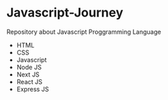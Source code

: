 # Javascript-Journey

Repository about Javascript Proggramming Language
- HTML
- CSS
- Javascript
- Node JS
- Next JS
- React JS
- Express JS
